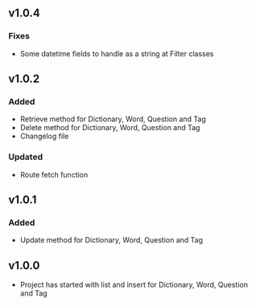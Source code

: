 ## v1.0.4
### Fixes
- Some datetime fields to handle as a string at Filter classes

## v1.0.2
### Added
- Retrieve method for Dictionary, Word, Question and Tag
- Delete method for Dictionary, Word, Question and Tag
- Changelog file

### Updated
- Route fetch function

## v1.0.1
### Added
- Update method for Dictionary, Word, Question and Tag

## v1.0.0
- Project has started with list and insert for Dictionary, Word, Question and Tag